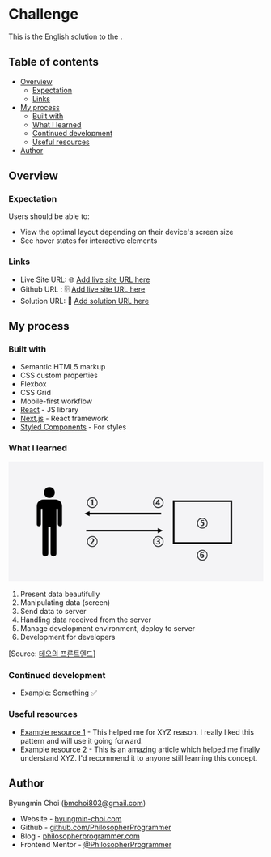 # Challenge

This is the English solution to the []().

## Table of contents

- [Overview](#overview)
  - [Expectation](#expectation)
  - [Links](#links)
- [My process](#my-process)
  - [Built with](#built-with)
  - [What I learned](#what-i-learned)
  - [Continued development](#continued-development)
  - [Useful resources](#useful-resources)
- [Author](#author)

## Overview

### Expectation

Users should be able to:

- View the optimal layout depending on their device's screen size
- See hover states for interactive elements

### Links

- Live Site URL: :globe_with_meridians: [Add live site URL here](https://your-live-site-url.com)
- Github URL : :file_cabinet: [Add live site URL here](https://your-live-site-url.com)
- Solution URL: :crystal_ball: [Add solution URL here](https://your-solution-url.com)

## My process

### Built with

- Semantic HTML5 markup
- CSS custom properties
- Flexbox
- CSS Grid
- Mobile-first workflow
- [React](https://reactjs.org/) - JS library
- [Next.js](https://nextjs.org/) - React framework
- [Styled Components](https://styled-components.com/) - For styles

### What I learned

![frontend flow](./frontend.png)

1. Present data beautifully
2. Manipulating data (screen)
3. Send data to server
4. Handling data received from the server
5. Manage development environment, deploy to server
6. Development for developers

[Source: [테오의 프론트엔드](https://yozm.wishket.com/magazine/detail/1294/)]

### Continued development

- Example: Something :white_check_mark:

### Useful resources

- [Example resource 1](https://www.example.com) - This helped me for XYZ reason. I really liked this pattern and will use it going forward.
- [Example resource 2](https://www.example.com) - This is an amazing article which helped me finally understand XYZ. I'd recommend it to anyone still learning this concept.

## Author

Byungmin Choi (bmchoi803@gmail.com)

- Website - [byungmin-choi.com](http://byungmin-choi.com)
- Github - [github.com/PhilosopherProgrammer](https://github.com/PhilosopherProgrammer)
- Blog - [philosopherprogrammer.com](https://philosopherprogrammer.com/)
- Frontend Mentor - [@PhilosopherProgrammer](https://www.frontendmentor.io/profile/PhilosopherProgrammer)
